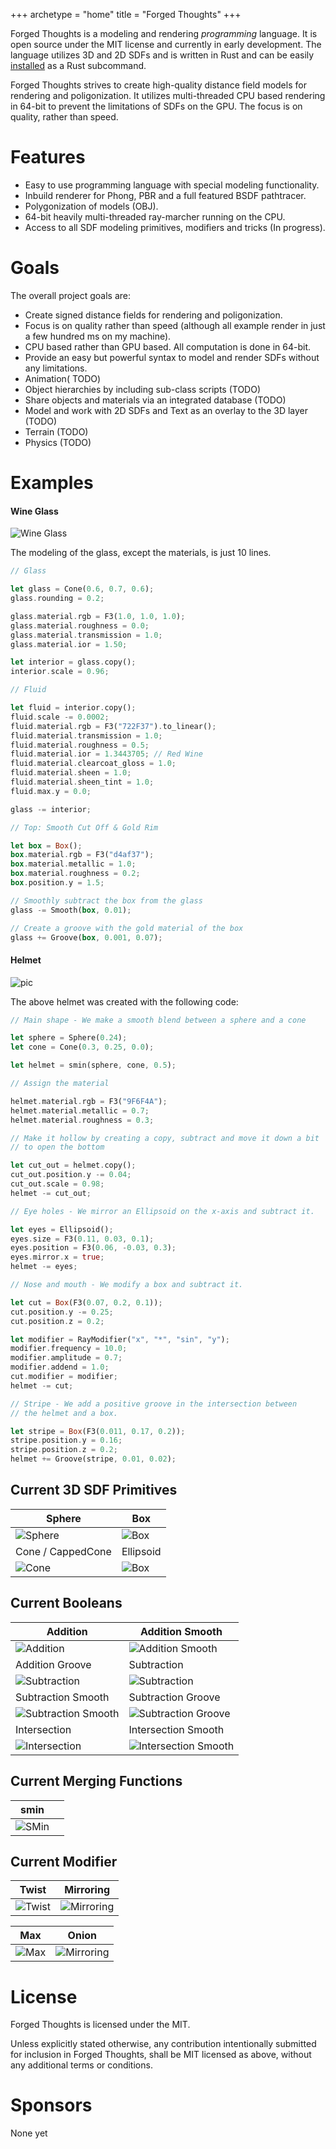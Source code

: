 +++
archetype = "home"
title = "Forged Thoughts"
+++

Forged Thoughts is a modeling and rendering *programming* language. It is open source under the MIT license and currently in early development. The language utilizes 3D and 2D SDFs and is written in Rust and can be easily [installed](basics/installation) as a Rust subcommand.

Forged Thoughts strives to create high-quality distance field models for rendering and poligonization. It utilizes multi-threaded CPU based rendering in 64-bit to prevent the limitations of SDFs on the GPU. The focus is on quality, rather than speed.

# Features

* Easy to use programming language with special modeling functionality.
* Inbuild renderer for Phong, PBR and a full featured BSDF pathtracer.
* Polygonization of models (OBJ).
* 64-bit heavily multi-threaded ray-marcher running on the CPU.
* Access to all SDF modeling primitives, modifiers and tricks (In progress).

# Goals

The overall project goals are:

* Create signed distance fields for rendering and poligonization.
* Focus is on quality rather than speed (although all example render in just a few hundred ms on my machine).
* CPU based rather than GPU based. All computation is done in 64-bit.
* Provide an easy but powerful syntax to model and render SDFs without any limitations.
* Animation( TODO)
* Object hierarchies by including sub-class scripts (TODO)
* Share objects and materials via an integrated database (TODO)
* Model and work with 2D SDFs and Text as an overlay to the 3D layer (TODO)
* Terrain (TODO)
* Physics (TODO)

# Examples

#### Wine Glass

![Wine Glass](../../wine_glass.png)

The modeling of the glass, except the materials, is just 10 lines.

```rust
// Glass

let glass = Cone(0.6, 0.7, 0.6);
glass.rounding = 0.2;

glass.material.rgb = F3(1.0, 1.0, 1.0);
glass.material.roughness = 0.0;
glass.material.transmission = 1.0;
glass.material.ior = 1.50;

let interior = glass.copy();
interior.scale = 0.96;

// Fluid

let fluid = interior.copy();
fluid.scale -= 0.0002;
fluid.material.rgb = F3("722F37").to_linear();
fluid.material.transmission = 1.0;
fluid.material.roughness = 0.5;
fluid.material.ior = 1.3443705; // Red Wine
fluid.material.clearcoat_gloss = 1.0;
fluid.material.sheen = 1.0;
fluid.material.sheen_tint = 1.0;
fluid.max.y = 0.0;

glass -= interior;

// Top: Smooth Cut Off & Gold Rim

let box = Box();
box.material.rgb = F3("d4af37");
box.material.metallic = 1.0;
box.material.roughness = 0.2;
box.position.y = 1.5;

// Smoothly subtract the box from the glass
glass -= Smooth(box, 0.01);

// Create a groove with the gold material of the box
glass += Groove(box, 0.001, 0.07);
```

#### Helmet

![pic](main.png)

The above helmet was created with the following code:

```rust
// Main shape - We make a smooth blend between a sphere and a cone

let sphere = Sphere(0.24);
let cone = Cone(0.3, 0.25, 0.0);

let helmet = smin(sphere, cone, 0.5);

// Assign the material

helmet.material.rgb = F3("9F6F4A");
helmet.material.metallic = 0.7;
helmet.material.roughness = 0.3;

// Make it hollow by creating a copy, subtract and move it down a bit
// to open the bottom

let cut_out = helmet.copy();
cut_out.position.y -= 0.04;
cut_out.scale = 0.98;
helmet -= cut_out;

// Eye holes - We mirror an Ellipsoid on the x-axis and subtract it.

let eyes = Ellipsoid();
eyes.size = F3(0.11, 0.03, 0.1);
eyes.position = F3(0.06, -0.03, 0.3);
eyes.mirror.x = true;
helmet -= eyes;

// Nose and mouth - We modify a box and subtract it.

let cut = Box(F3(0.07, 0.2, 0.1));
cut.position.y -= 0.25;
cut.position.z = 0.2;

let modifier = RayModifier("x", "*", "sin", "y");
modifier.frequency = 10.0;
modifier.amplitude = 0.7;
modifier.addend = 1.0;
cut.modifier = modifier;
helmet -= cut;

// Stripe - We add a positive groove in the intersection between
// the helmet and a box.

let stripe = Box(F3(0.011, 0.17, 0.2));
stripe.position.y = 0.16;
stripe.position.z = 0.2;
helmet += Groove(stripe, 0.01, 0.02);
```

## Current 3D SDF Primitives

| Sphere                         | Box                           |
|--------------------------------|-------------------------------|
|![Sphere](sphere.png?width=20vw)| ![Box](box.png?width=20vw)    |
| Cone / CappedCone              | Ellipsoid                     |
|![Cone](cone.png?width=20vw)|   ![Box](ellipsoid.png?width=20vw)

## Current Booleans

| Addition                       | Addition Smooth               |
|--------------------------------|-------------------------------|
|![Addition](addition.png?width=20vw)| ![Addition Smooth](addition_smooth.png?width=20vw)    |
| Addition Groove                    | Subtraction                      |
|![Subtraction](addition_groove.png?width=20vw)|   ![Subtraction](subtraction.png?width=20vw)
| Subtraction Smooth                   | Subtraction Groove                     |
|![Subtraction Smooth](subtraction_smooth.png?width=20vw)|   ![Subtraction Groove](subtraction_groove.png?width=20vw)
| Intersection                   | Intersection Smooth                     |
|![Intersection](intersection.png?width=20vw)|   ![Intersection Smooth](intersection_smooth.png?width=20vw)

## Current Merging Functions

| smin                       |                |
|--------------------------------|-------------------------------|
|![SMin](smin.png?width=20vw)|    |

## Current Modifier

| Twist                       | Mirroring               |
|--------------------------------|-------------------------------|
|![Twist](twist.png?width=20vw)| ![Mirroring](mirror.png?width=20vw)    |

| Max                       | Onion               |
|--------------------------------|-------------------------------|
|![Max](max.png?width=20vw)| ![Mirroring](onion.png?width=20vw)    |

# License

Forged Thoughts is licensed under the MIT.

Unless explicitly stated otherwise, any contribution intentionally submitted for inclusion in Forged Thoughts, shall be MIT licensed as above, without any additional terms or conditions.

# Sponsors

None yet